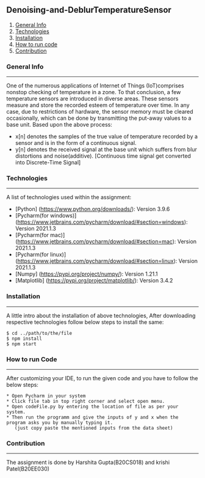 ## Denoising-and-DeblurTemperatureSensor

1. [General Info](#general-info)
2. [Technologies](#technologies)
3. [Installation](#installation)
4. [How to run code](#how-to-run-code)
5. [Contribution](#contribution)

### General Info
***
One of the numerous applications of Internet of Things (IoT)comprises nonstop checking of temperature in a zone.
To that conclusion, a few temperature sensors are introduced in diverse areas. These sensors measure and store the 
recorded esteem of temperature over time. In any case, due to restrictions of hardware, the sensor memory must be 
cleared occasionally, which can be done by transmitting the put-away values to a base unit.
Based upon the above process:
* x[n] denotes the samples of the true value of temperature recorded by a sensor and is in the form of a continuous signal.
* y[n] denotes the received signal at the base unit which suffers from blur distortions and noise(additive).
    [Continuous time signal get converted into Discrete-Time Signal]

### Technologies
***
A list of technologies used within the assignment:
* [Python] (https://www.python.org/downloads/): Version 3.9.6
* [Pycharm(for windows)] (https://www.jetbrains.com/pycharm/download/#section=windows): Version 2021.1.3
* [Pycharm(for mac)] (https://www.jetbrains.com/pycharm/download/#section=mac): Version 2021.1.3
* [Pycharm(for linux)] (https://www.jetbrains.com/pycharm/download/#section=linux): Version 2021.1.3
* [Numpy] (https://pypi.org/project/numpy/): Version 1.21.1
* [Matplotlib] (https://pypi.org/project/matplotlib/): Version 3.4.2

### Installation
***
A little intro about the installation of above technologies,
After downloading respective technologies follow below steps to install the same:
```
$ cd ../path/to/the/file
$ npm install
$ npm start
```
### How to run Code
***
After customizing your IDE, to run the given code and you have to follow the below steps:
```
* Open Pycharm in your system
* Click file tab in top right corner and select open menu.
* Open codeFile.py by entering the location of file as per your system.
* Then run the programm and give the inputs of y and x when the program asks you by manually typing it. 
   (just copy paste the mentioned inputs from the data sheet)
```

### Contribution
***
The assignment is done by Harshita Gupta(B20CS018) and krishi Patel(B20EE030)
